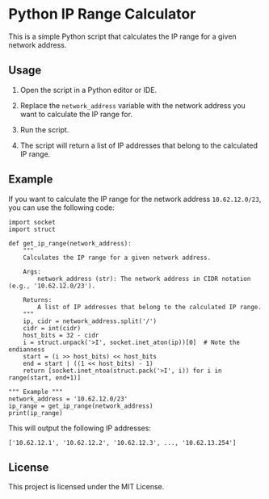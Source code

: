 
# Python IP Range Calculator

This is a simple Python script that calculates the IP range for a given network address.

## Usage

1.  Open the script in a Python editor or IDE.
    
2.  Replace the `network_address` variable with the network address you want to calculate the IP range for.
    
3.  Run the script.
    
4.  The script will return a list of IP addresses that belong to the calculated IP range.
    

## Example

If you want to calculate the IP range for the network address `10.62.12.0/23`, you can use the following code:

    import socket
    import struct
    
    def get_ip_range(network_address):
        """
        Calculates the IP range for a given network address.
    
        Args:
            network_address (str): The network address in CIDR notation (e.g., '10.62.12.0/23').
    
        Returns:
            A list of IP addresses that belong to the calculated IP range.
        """
        ip, cidr = network_address.split('/')
        cidr = int(cidr)
        host_bits = 32 - cidr
        i = struct.unpack('>I', socket.inet_aton(ip))[0]  # Note the endianness
        start = (i >> host_bits) << host_bits
        end = start | ((1 << host_bits) - 1)
        return [socket.inet_ntoa(struct.pack('>I', i)) for i in range(start, end+1)]
    
	""" Example """
	network_address = '10.62.12.0/23'
	ip_range = get_ip_range(network_address)
	print(ip_range)

This will output the following IP addresses:

    ['10.62.12.1', '10.62.12.2', '10.62.12.3', ..., '10.62.13.254']
## License

This project is licensed under the MIT License.

